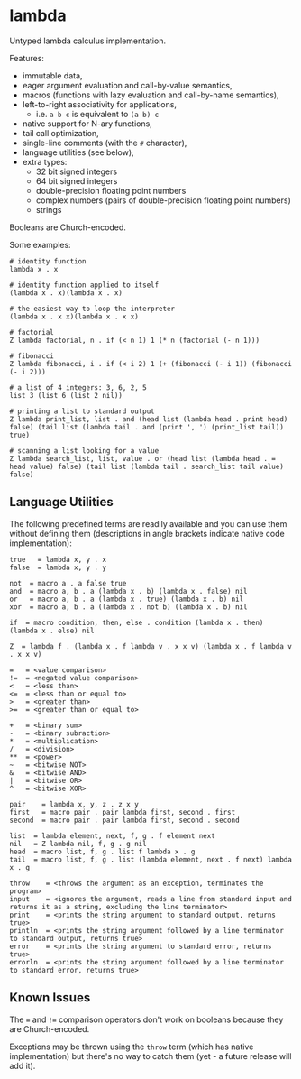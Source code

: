 # lambda

Untyped lambda calculus implementation.

Features:
* immutable data,
* eager argument evaluation and call-by-value semantics,
* macros (functions with lazy evaluation and call-by-name semantics),
* left-to-right associativity for applications,
	* i.e. `a b c` is equivalent to `(a b) c`
* native support for N-ary functions,
* tail call optimization,
* single-line comments (with the `#` character),
* language utilities (see below),
* extra types:
	* 32 bit signed integers
	* 64 bit signed integers
	* double-precision floating point numbers
	* complex numbers (pairs of double-precision floating point numbers)
	* strings

Booleans are Church-encoded.

Some examples:

```
# identity function
lambda x . x

# identity function applied to itself
(lambda x . x)(lambda x . x)

# the easiest way to loop the interpreter
(lambda x . x x)(lambda x . x x)

# factorial
Z lambda factorial, n . if (< n 1) 1 (* n (factorial (- n 1)))

# fibonacci
Z lambda fibonacci, i . if (< i 2) 1 (+ (fibonacci (- i 1)) (fibonacci (- i 2)))

# a list of 4 integers: 3, 6, 2, 5
list 3 (list 6 (list 2 nil))

# printing a list to standard output
Z lambda print_list, list . and (head list (lambda head . print head) false) (tail list (lambda tail . and (print ', ') (print_list tail)) true)

# scanning a list looking for a value
Z lambda search_list, list, value . or (head list (lambda head . = head value) false) (tail list (lambda tail . search_list tail value) false)
```

## Language Utilities

The following predefined terms are readily available and you can use them without defining them (descriptions in angle brackets indicate native code implementation):

```
true   = lambda x, y . x
false  = lambda x, y . y

not  = macro a . a false true
and  = macro a, b . a (lambda x . b) (lambda x . false) nil
or   = macro a, b . a (lambda x . true) (lambda x . b) nil
xor  = macro a, b . a (lambda x . not b) (lambda x . b) nil

if  = macro condition, then, else . condition (lambda x . then) (lambda x . else) nil

Z  = lambda f . (lambda x . f lambda v . x x v) (lambda x . f lambda v . x x v)

=   = <value comparison>
!=  = <negated value comparison>
<   = <less than>
<=  = <less than or equal to>
>   = <greater than>
>=  = <greater than or equal to>

+   = <binary sum>
-   = <binary subraction>
*   = <multiplication>
/   = <division>
**  = <power>
~   = <bitwise NOT>
&   = <bitwise AND>
|   = <bitwise OR>
^   = <bitwise XOR>

pair    = lambda x, y, z . z x y
first   = macro pair . pair lambda first, second . first
second  = macro pair . pair lambda first, second . second

list  = lambda element, next, f, g . f element next
nil   = Z lambda nil, f, g . g nil
head  = macro list, f, g . list f lambda x . g
tail  = macro list, f, g . list (lambda element, next . f next) lambda x . g

throw    = <throws the argument as an exception, terminates the program>
input    = <ignores the argument, reads a line from standard input and returns it as a string, excluding the line terminator>
print    = <prints the string argument to standard output, returns true>
println  = <prints the string argument followed by a line terminator to standard output, returns true>
error    = <prints the string argument to standard error, returns true>
errorln  = <prints the string argument followed by a line terminator to standard error, returns true>
```

## Known Issues

The `=` and `!=` comparison operators don't work on booleans because they are Church-encoded.

Exceptions may be thrown using the `throw` term (which has native implementation) but there's no way to catch them (yet - a future release will add it).
